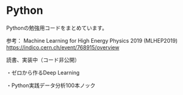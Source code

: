 # Python
Pythonの勉強用コードをまとめています。

参考：
Machine Learning for High Energy Physics 2019 (MLHEP2019)
https://indico.cern.ch/event/768915/overview

読書、実装中（コード非公開）

・ゼロから作るDeep Learning

・Python実践データ分析100本ノック
